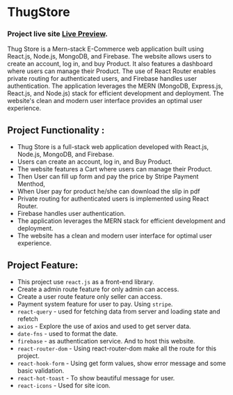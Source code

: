 # ThugStore


 ### Project live site     [Live Preview](https://thug-store.vercel.app/).

Thug Store is a Mern-stack  E-Commerce web application built using React.js, Node.js, MongoDB, and Firebase. The website allows users to create an account, log in, and buy Product. It also features a dashboard where users can manage their Product. The use of React Router enables private routing for authenticated users, and Firebase handles user authentication. The application leverages the MERN (MongoDB, Express.js, React.js, and Node.js) stack for efficient development and deployment. The website's clean and modern user interface provides an optimal user experience.

  ## Project Functionality :
   -  Thug Store is a full-stack web application developed with React.js, Node.js, MongoDB, and  Firebase.
   -  Users can create an account, log in, and Buy Product.
   -  The website features a Cart where users can manage their Product.
   -  Then User can fill up form and pay the price by Stripe Payment Menthod,
   -  When User pay for product he/she can download the slip in  pdf
   -  Private routing for authenticated users is implemented using React Router.
   -  Firebase handles user authentication.
   -  The application leverages the MERN stack for efficient development and deployment.
   -  The website has a clean and modern user interface for optimal user experience.

  ## Project Feature:

- This project use <code>react.js</code> as a front-end library.
- Create a admin route feature for only admin can access.
- Create a user route feature only seller can access.
- Payment system feature for user to pay. Using <code>stripe</code>.
- <code>react-query</code> - used for fetching data from server and loading state and refetch
- <code>axios</code> - Explore the use of axios and used to get server data.
- <code>date-fns</code> - used to format the date.
- <code>firebase</code> - as authentication service. And to host this website.
- <code>react-router-dom</code> - Using react-router-dom make all the route for this project.
- <code>react-hook-form</code> - Using get form values, show error message and some basic validation.
- <code>react-hot-toast</code> - To show beautiful message for user.
- <code>react-icons</code> - Used for site icon.
